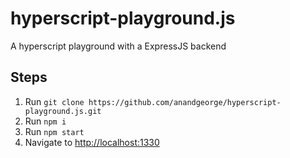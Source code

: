 # hyperscript-playground.js
A hyperscript playground with a ExpressJS backend

## Steps

1. Run `git clone https://github.com/anandgeorge/hyperscript-playground.js.git`
2. Run `npm i`
3. Run `npm start`
4. Navigate to [http://localhost:1330](http://localhost:1330)